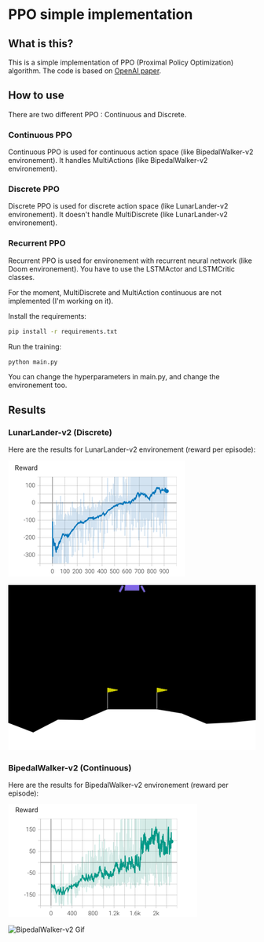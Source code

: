 # PPO simple implementation

## What is this?

This is a simple implementation of PPO (Proximal Policy Optimization) algorithm.
The code is based on [OpenAI paper](https://arxiv.org/pdf/1707.06347.pdf).

## How to use

There are two different PPO : Continuous and Discrete.

### Continuous PPO

Continuous PPO is used for continuous action space (like BipedalWalker-v2 environement).
It handles MultiActions (like BipedalWalker-v2 environement).


### Discrete PPO

Discrete PPO is used for discrete action space (like LunarLander-v2 environement).
It doesn't handle MultiDiscrete (like LunarLander-v2 environement).

### Recurrent PPO

Recurrent PPO is used for environement with recurrent neural network (like Doom environement).
You have to use the LSTMActor and LSTMCritic classes.


For the moment, MultiDiscrete and MultiAction continuous are not implemented (I'm working on it).


Install the requirements:

```bash
pip install -r requirements.txt
```

Run the training:

```bash
python main.py
```

You can change the hyperparameters in main.py, and change the environement too.

## Results

### LunarLander-v2 (Discrete)

Here are the results for LunarLander-v2 environement (reward per episode):

![LunarLander-v2 Results](results/curves/lunar_lander_rewards.png)


![LunarLander-v2 Gif](results/gif/lunar.gif)

### BipedalWalker-v2 (Continuous)

Here are the results for BipedalWalker-v2 environement (reward per episode):

![BipedalWalker-v2 Results](results/curves/biped_walker.png)


![BipedalWalker-v2 Gif](results/gif/bipedal_walker.gif)



